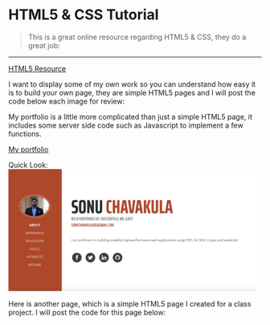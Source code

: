 # HTML5 & CSS Tutorial

> This is a great online resource regarding HTML5 & CSS, they do a great job: 
__________________________________________________________________________________________________________________________________________

[HTML5 Resource](https://www.w3schools.com/html/html5_intro.asp)



I want to display some of my own work so you can understand how easy it is to build your own page, they are simple HTML5 pages and I will post the code below each image for review:

My portfolio is a little more complicated than just a simple HTML5 page, it includes some server side code such as Javascript to implement a few functions.

[My portfolio](https://sonuchavakula.github.io/)

Quick Look: ![Portfolio](port.png)

Here is another page, which is a simple HTML5 page I created for a class project. I will post the code for this page below: 
